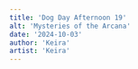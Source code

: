 ```yaml
---
title: 'Dog Day Afternoon 19'
alt: 'Mysteries of the Arcana'
date: '2024-10-03'
author: 'Keira'
artist: 'Keira'
---
```

